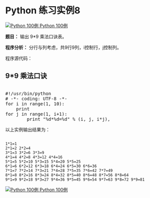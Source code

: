 Python 练习实例8
============

 [![Python 100例](../images/up.gif)
 Python 100例](python-100-examples.html)


 **题目：** 输出 9*9 乘法口诀表。

 **程序分析：** 分行与列考虑，共9行9列，i控制行，j控制列。

 程序源代码：

  9*9 乘法口诀
--------

 <pre>

#!/usr/bin/python
# -*- coding: UTF-8 -*-
for i in range(1, 10):
    print
for j in range(1, i+1):
        print "%d*%d=%d" % (i, j, i*j),
</pre>

  以上实例输出结果为：


```

1*1=1
2*1=2 2*2=4
3*1=3 3*2=6 3*3=9
4*1=4 4*2=8 4*3=12 4*4=16
5*1=5 5*2=10 5*3=15 5*4=20 5*5=25
6*1=6 6*2=12 6*3=18 6*4=24 6*5=30 6*6=36
7*1=7 7*2=14 7*3=21 7*4=28 7*5=35 7*6=42 7*7=49
8*1=8 8*2=16 8*3=24 8*4=32 8*5=40 8*6=48 8*7=56 8*8=64
9*1=9 9*2=18 9*3=27 9*4=36 9*5=45 9*6=54 9*7=63 9*8=72 9*9=81

```

[![Python 100例](../images/up.gif)
 Python 100例](python-100-examples.html)
